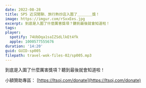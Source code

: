```yaml
---
date: 2022-08-28
title: SP5 近況閒聊、旅行熱炒店入圍了＿＿＿＿獎！
image: https://imgur.com/rSxxEes.jpg
excerpt: 到底是入圍了什麼厲害獎項？聽到最後就會知道啦！
tags:
player:
  spotify: 74UbDqa1saIZSdLlkEt4fk
  apple: 1000577555676
duration: '14:20'
guid: GUID-sp005
filepath: travel-wok-files-02/sp005.mp3
---
```

到底是入圍了什麼厲害獎項？聽到最後就會知道啦！

小額贊助專區： [https://ltsoj.com/donate](https://ltsoj.com/donate)

